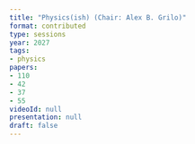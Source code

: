 ```yaml
---
title: "Physics(ish) (Chair: Alex B. Grilo)"
format: contributed
type: sessions
year: 2027
tags:
- physics
papers:
- 110
- 42
- 37
- 55
videoId: null
presentation: null
draft: false
---
```

